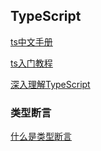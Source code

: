 ## TypeScript

[ts中文手册](https://typescript.bootcss.com/functions.html)

[ts入门教程](https://ts.xcatliu.com/basics/primitive-data-types.html)

[深入理解TypeScript](https://jkchao.github.io/typescript-book-chinese/typings/migrating.html#%E7%AC%AC%E4%B8%89%E6%96%B9%E7%9A%84-npm-%E6%A8%A1%E5%9D%97)

### 类型断言

[什么是类型断言](https://jkchao.github.io/typescript-book-chinese/typings/typeAssertion.html#%E7%B1%BB%E5%9E%8B%E6%96%AD%E8%A8%80)

